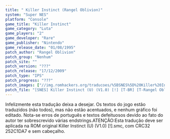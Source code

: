 ```yaml
---
title: " Killer Instinct (Rangel Oblivion)"
system: "Super NES"
platform: "Console"
game_title: "Killer Instinct"
game_category: "Luta"
game_players: "2"
game_developer: "Rare"
game_publisher: "Nintendo"
game_release_date: "01/08/1995"
patch_author: "Rangel Oblivion"
patch_group: "Nenhum"
patch_site: ""
patch_version: "???"
patch_release: "17/12/2009"
patch_type: "IPS"
patch_progress: "???"
patch_images: ["//img.romhackers.org/traducoes/%5BSNES%5D%20Killer%20Instinct%20-%20Rangel%20Oblivion%20-%201.png","//img.romhackers.org/traducoes/%5BSNES%5D%20Killer%20Instinct%20-%20Rangel%20Oblivion%20-%202.png","//img.romhackers.org/traducoes/%5BSNES%5D%20Killer%20Instinct%20-%20Rangel%20Oblivion%20-%203.png"]
patch_file: "[SNES] Killer Instinct (U) (V1.0) [!] [T-BR] [T-Rangel Oblivion G-Nenhum] [A-2009].zip"
---
```

Infelizmente esta tradução deixa a desejar. Os textos do jogo estão traduzidos (não todos), mas não estão acentuados, e nenhum gráfico foi editado. Nota-se erros de português e textos defeituosos devido ao fato do autor ter sobrescrevido várias endstrings.ATENÇÃO:Esta tradução deve ser aplicada na ROM original Killer Instinct (U) (V1.0) [!].smc, com CRC32 252C1DA7 e sem cabeçalho.